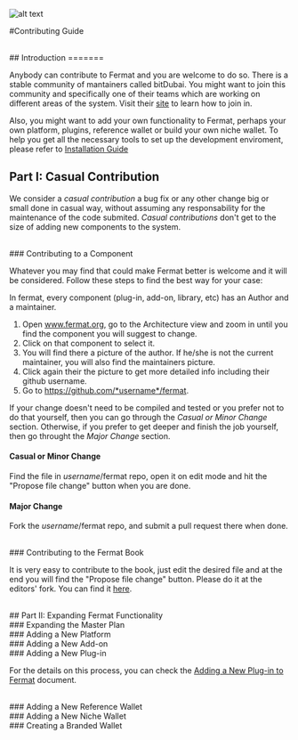 ![alt text](https://github.com/bitDubai/media-kit/blob/master/Readme%20Image/Fermat%20Logotype/Fermat_Logo_3D.png "Fermat Logo")

#Contributing Guide

<br>
## Introduction
=======

Anybody can contribute to Fermat and you are welcome to do so. There is a stable community of mantainers called bitDubai. You might want to join this community and specifically one of their teams which are working on different areas of the system. Visit their [site](https://bitDubai.com) to learn how to join in.

Also, you might want to add your own functionality to Fermat, perhaps your own platform, plugins, reference wallet or build your own niche wallet. To help you get all the necessary tools to set up the development enviroment, please refer to [Installation Guide](https://github.com/bitDubai/fermat/blob/master/README-INSTALLATION.md)
<br>
## Part I: Casual Contribution

We consider a _casual contribution_ a bug fix or any other change big or small done in casual way, without assuming any responsability for the maintenance of the code submited.  _Casual contributions_ don't get to the size of adding new components to the system.


<br>
### Contributing to a Component

Whatever you may find that could make Fermat better is welcome and it will be considered. Follow these steps to find the best way for your case: 

In fermat, every component (plug-in, add-on, library, etc) has an Author and a maintainer.

1. Open www.fermat.org, go to the Architecture view and zoom in until you find the component you will suggest to change.
2. Click on that component to select it.
3. You will find there a picture of the author. If he/she is not the current maintainer, you will also find the maintainers picture. 
4. Click again their the picture to get more detailed info including their github username.
5. Go to https://github.com/*username*/fermat.

If your change doesn't need to be compiled and tested or you prefer not to do that yourself, then you can go through the _Casual or Minor Change_ section. Otherwise, if you prefer to get deeper and finish the job yourself, then go throught the _Major Change_ section.

#### Casual or Minor Change

Find the file in *username*/fermat repo, open it on edit mode and hit the "Propose file change" button when you are done.

#### Major Change

Fork the *username*/fermat repo, and submit a pull request there when done.


<br>
### Contributing to the Fermat Book

It is very easy to contribute to the book, just edit the desired file and at the end you will find the "Propose file change" button. Please do it at the editors' fork. You can find it [here](https://github.com/gustl-arg/fermat/tree/master/fermat-book).


<br>
## Part II: Expanding Fermat Functionality

<br>
### Expanding the Master Plan


<br>
### Adding a New Platform


<br>
### Adding a New Add-on


<br>
### Adding a New Plug-in

For the details on this process, you can check the [Adding a New Plug-in to Fermat](https://github.com/bitDubai/fermat/blob/master/README-PLUG-INS.md) document.

<br>
### Adding a New Reference Wallet


<br>
### Adding a New Niche Wallet


<br>
### Creating a Branded Wallet

